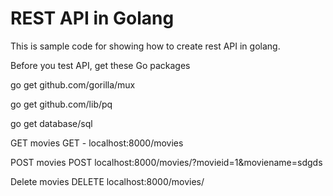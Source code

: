 # REST API in Golang

This is sample code for showing how to create rest API in golang. 

Before you test API, get these Go packages

  go get github.com/gorilla/mux
  
  go get github.com/lib/pq
  
  go get database/sql

  
GET movies
GET - localhost:8000/movies

POST movies
POST localhost:8000/movies/?movieid=1&moviename=sdgds

Delete movies
DELETE localhost:8000/movies/

